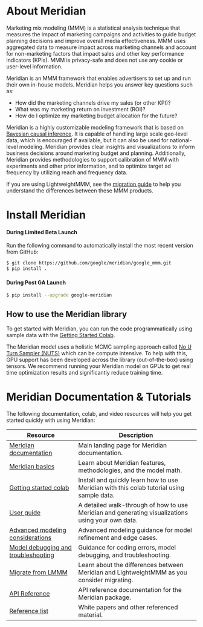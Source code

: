 # About Meridian

Marketing mix modeling (MMM) is a statistical analysis technique that measures
the impact of marketing campaigns and activities to guide budget planning
decisions and improve overall media effectiveness. MMM uses aggregated data to
measure impact across marketing channels and account for non-marketing factors
that impact sales and other key performance indicators (KPIs). MMM is
privacy-safe and does not use any cookie or user-level information.

Meridian is an MMM framework that enables advertisers to set up and run their
own in-house models. Meridian helps you answer key questions such as:

*   How did the marketing channels drive my sales (or other KPI)?
*   What was my marketing return on investment (ROI)?
*   How do I optimize my marketing budget allocation for the future?

Meridian is a highly customizable modeling framework that is based on
[Bayesian causal inference](https://developers.google.com/meridian/docs/basics/bayesian-inference).
It is capable of handling large scale geo-level data, which is encouraged if
available, but it can also be used for national-level modeling. Meridian
provides clear insights and visualizations to inform business decisions around
marketing budget and planning. Additionally, Meridian provides methodologies to
support calibration of MMM with experiments and other prior information, and to
optimize target ad frequency by utilizing reach and frequency data.

If you are using LightweightMMM, see the
[migration guide](https://developers.google.com/meridian/docs/migrate) to help
you understand the differences between these MMM products.

# Install Meridian

#### During Limited Beta Launch

Run the following command to automatically install the most recent version from
GitHub:

```sh
$ git clone https://github.com/google/meridian/google_mmm.git
$ pip install .
```

#### During Post GA Launch

```sh
$ pip install --upgrade google-meridian
```

## How to use the Meridian library

To get started with Meridian, you can run the code programmatically using sample
data with the
[Getting Started Colab](https://colab.google.com/drive/1rl4bZu4fXRqkVrFWmvAH6TeLxMPXU12q).

The Meridian model uses a holistic MCMC sampling approach called
[No U Turn Sampler (NUTS)](https://www.tensorflow.org/probability/api_docs/python/tfp/experimental/mcmc/NoUTurnSampler)
which can be compute intensive. To help with this, GPU support has been
developed across the library (out-of-the-box) using tensors. We recommend
running your Meridian model on GPUs to get real time optimization results and
significantly reduce training time.

# Meridian Documentation & Tutorials

The following documentation, colab, and video resources will help you get
started quickly with using Meridian:

Resource                                                                                                                        | Description
------------------------------------------------------------------------------------------------------------------------------- | -----------
[Meridian documentation](https://developers.google.com/meridian)                                                                | Main landing page for Meridian documentation.
[Meridian basics](https://developers.google.com/meridian/docs/basics/about-the-product)                                         | Learn about Meridian features, methodologies, and the model math.
[Getting started colab](https://colab.google.com/drive/1rl4bZu4fXRqkVrFWmvAH6TeLxMPXU12q)                                  | Install and quickly learn how to use Meridian with this colab tutorial using sample data.
[User guide](https://developers.google.com/meridian/docs/user-guide/overview)                                                   | A detailed walk-through of how to use Meridian and generating visualizations using your own data.
[Advanced modeling considerations](https://developers.google.com/meridian/docs/advanced-modeling/model-fit)        | Advanced modeling guidance for model refinement and edge cases.
[Model debugging and troubleshooting](https://developers.google.com/meridian/docs/model-debugging/model-debugging) | Guidance for coding errors, model debugging, and troubleshooting.
[Migrate from LMMM](https://developers.google.com/meridian/docs/migrate)                                                        | Learn about the differences between Meridian and LightweightMMM as you consider migrating.
[API Reference](https://developers.google.com/meridian/docs/api)                                                                | API reference documentation for the Meridian package.
[Reference list](https://developers.google.com/meridian/docs/reference-list)                                                    | White papers and other referenced material.
